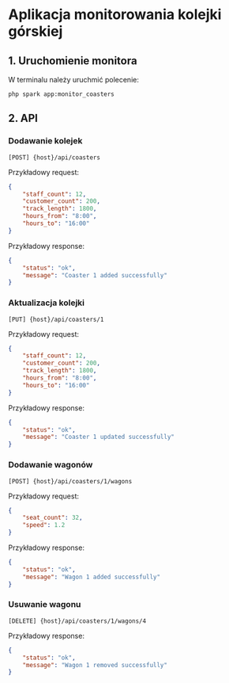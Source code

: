 # Aplikacja monitorowania kolejki górskiej

## 1. Uruchomienie monitora
W terminalu należy uruchmić polecenie:

```
php spark app:monitor_coasters
```

## 2. API

### Dodawanie kolejek

```
[POST] {host}/api/coasters
```

Przykładowy request:
``` json
{
    "staff_count": 12,
    "customer_count": 200, 
    "track_length": 1800, 
    "hours_from": "8:00", 
    "hours_to": "16:00"
}
```

Przykładowy response:
``` json
{
    "status": "ok",
    "message": "Coaster 1 added successfully"
}
```

### Aktualizacja kolejki

```
[PUT] {host}/api/coasters/1
```

Przykładowy request:
``` json
{
    "staff_count": 12,
    "customer_count": 200, 
    "track_length": 1800, 
    "hours_from": "8:00", 
    "hours_to": "16:00"
}
```

Przykładowy response:
``` json
{
    "status": "ok",
    "message": "Coaster 1 updated successfully"
}
```

### Dodawanie wagonów

```
[POST] {host}/api/coasters/1/wagons
```

Przykładowy request:
``` json
{
    "seat_count": 32,
    "speed": 1.2
}
```

Przykładowy response:
``` json
{
    "status": "ok",
    "message": "Wagon 1 added successfully"
}
```

### Usuwanie wagonu

```
[DELETE] {host}/api/coasters/1/wagons/4
```

Przykładowy response:
``` json
{
    "status": "ok",
    "message": "Wagon 1 removed successfully"
}
```